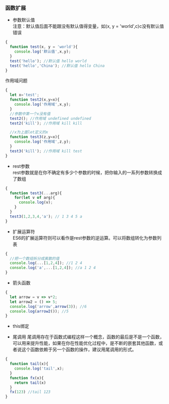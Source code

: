 ### 函数扩展
* 参数默认值  
注意：默认值后面不能跟没有默认值得变量，如(x, y = 'world',c)c没有默认值错误
```javascript
{
  function test(x, y = 'world'){
    console.log('默认值',x,y);
  }
  test('hello'); //默认值 hello world
  test('hello','China'); //默认值 hello China
}
```
作用域问题
```javascript
{
  let x='test';
  function test2(x,y=x){
    console.log('作用域',x,y);
  }
  //参数中第一个x没有值
  test2(); //作用域 undefined undefined
  test2('kill'); //作用域 kill kill

  //x为上面let定义的x
  function test3(z,y=x){
    console.log('作用域',z,y);
  }
  test3('kill'); //作用域 kill test
}
```
* rest参数  
rest参数就是在你不确定有多少个参数的时候，把你输入的一系列参数转换成了数组
```javascript
{
  function test3(...arg){
    for(let v of arg){
      console.log(v);
    }
  }
  test3(1,2,3,4,'a'); // 1 3 4 5 a
}
```
* 扩展运算符  
ES6的扩展运算符则可以看作是rest参数的逆运算。可以将数组转化为参数列表
```javascript
{
  //把一个数组拆分成离散的值
  console.log(...[1,2,4]); //1 2 4
  console.log('a',...[1,2,4]); //a 1 2 4
}
```
* 箭头函数
```javascript
{
  let arrow = v => v*2;
  let arrow2 = () => 5;
  console.log('arrow',arrow(3)); //6
  console.log(arrow2()); //5
}
```
* this绑定

* 尾调用
尾调用存在于函数式编程这样一个概念，函数的最后是不是一个函数，可以用来提升性能，如果在你在性能优化过程中，是不断的嵌套其他函数，或者说这个函数依赖于另一个函数的操作，建议用尾调用的形式。
```javascript
{
  function tail(x){
    console.log('tail',x);
  }
  function fx(x){
    return tail(x)
  }
  fx(123) //tail 123
}
```
